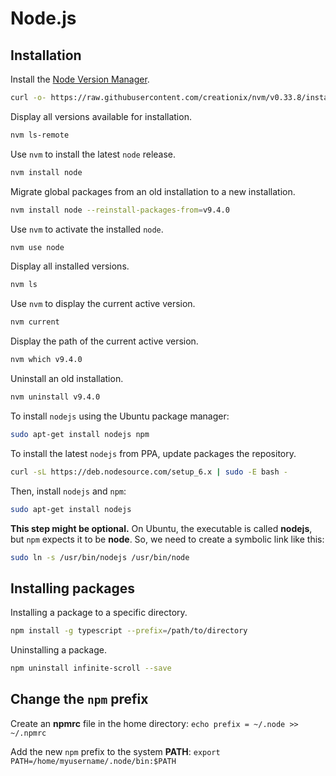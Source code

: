 Node.js
=======


Installation
--------------------------------------------------

Install the [Node Version Manager](https://github.com/creationix/nvm).

```sh
curl -o- https://raw.githubusercontent.com/creationix/nvm/v0.33.8/install.sh | bash
```

Display all versions available for installation.

```sh
nvm ls-remote
```

Use `nvm` to install the latest `node` release.

```sh
nvm install node
```

Migrate global packages from an old installation to a new installation.

```sh
nvm install node --reinstall-packages-from=v9.4.0
```

Use `nvm` to activate the installed `node`.

```sh
nvm use node
```

Display all installed versions.

```sh
nvm ls
```

Use `nvm` to display the current active version.

```sh
nvm current
```

Display the path of the current active version.

```sh
nvm which v9.4.0
```

Uninstall an old installation.

```sh
nvm uninstall v9.4.0
```


To install `nodejs` using the Ubuntu package manager:

```sh
sudo apt-get install nodejs npm
```

To install the latest `nodejs` from PPA, update packages the repository.

```sh
curl -sL https://deb.nodesource.com/setup_6.x | sudo -E bash -
```

Then, install `nodejs` and `npm`:

```sh
sudo apt-get install nodejs
```

**This step might be optional.** On Ubuntu, the executable is called **nodejs**, but `npm` expects it to be **node**. So, we need to create a symbolic link like this:

```sh
sudo ln -s /usr/bin/nodejs /usr/bin/node
```


Installing packages
--------------------------------------------------

Installing a package to a specific directory.

```sh
npm install -g typescript --prefix=/path/to/directory
```

Uninstalling a package.

```sh
npm uninstall infinite-scroll --save
```


Change the `npm` prefix
--------------------------------------------------

Create an **npmrc** file in the home directory:
`echo prefix = ~/.node >> ~/.npmrc`

Add the new `npm` prefix to the system **PATH**:
`export PATH=/home/myusername/.node/bin:$PATH`
